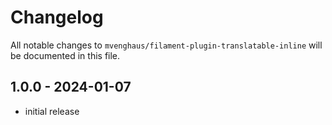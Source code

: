 # Changelog

All notable changes to `mvenghaus/filament-plugin-translatable-inline` will be documented in this file.

## 1.0.0 - 2024-01-07

- initial release

